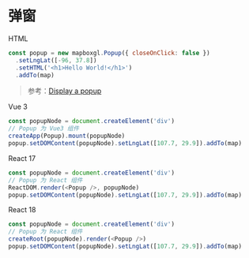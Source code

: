 # 弹窗

HTML

```js
const popup = new mapboxgl.Popup({ closeOnClick: false })
  .setLngLat([-96, 37.8])
  .setHTML('<h1>Hello World!</h1>')
  .addTo(map)
```

> 参考：[Display a popup](https://docs.mapbox.com/mapbox-gl-js/example/popup/)

Vue 3

```js
const popupNode = document.createElement('div')
// Popup 为 Vue3 组件
createApp(Popup).mount(popupNode)
popup.setDOMContent(popupNode).setLngLat([107.7, 29.9]).addTo(map)
```

React 17

```js
const popupNode = document.createElement('div')
// Popup 为 React 组件
ReactDOM.render(<Popup />, popupNode)
popup.setDOMContent(popupNode).setLngLat([107.7, 29.9]).addTo(map)
```

React 18

```js
const popupNode = document.createElement('div')
// Popup 为 React 组件
createRoot(popupNode).render(<Popup />)
popup.setDOMContent(popupNode).setLngLat([107.7, 29.9]).addTo(map)
```
